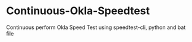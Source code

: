 # Continuous-Okla-Speedtest
Continuous perform Okla Speed Test using speedtest-cli, python and bat file
